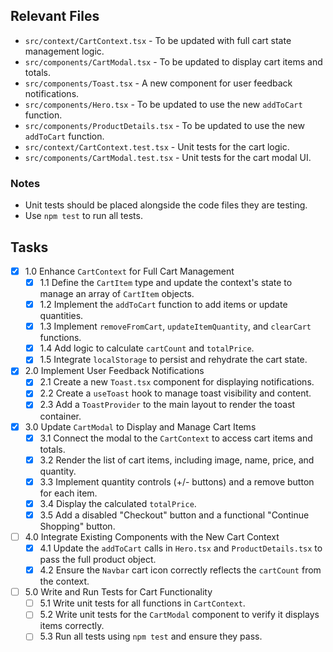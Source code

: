 ## Relevant Files

- `src/context/CartContext.tsx` - To be updated with full cart state management logic.
- `src/components/CartModal.tsx` - To be updated to display cart items and totals.
- `src/components/Toast.tsx` - A new component for user feedback notifications.
- `src/components/Hero.tsx` - To be updated to use the new `addToCart` function.
- `src/components/ProductDetails.tsx` - To be updated to use the new `addToCart` function.
- `src/context/CartContext.test.tsx` - Unit tests for the cart logic.
- `src/components/CartModal.test.tsx` - Unit tests for the cart modal UI.

### Notes

- Unit tests should be placed alongside the code files they are testing.
- Use `npm test` to run all tests.

## Tasks

- [x] 1.0 Enhance `CartContext` for Full Cart Management
  - [x] 1.1 Define the `CartItem` type and update the context's state to manage an array of `CartItem` objects.
  - [x] 1.2 Implement the `addToCart` function to add items or update quantities.
  - [x] 1.3 Implement `removeFromCart`, `updateItemQuantity`, and `clearCart` functions.
  - [x] 1.4 Add logic to calculate `cartCount` and `totalPrice`.
  - [x] 1.5 Integrate `localStorage` to persist and rehydrate the cart state.
- [x] 2.0 Implement User Feedback Notifications
  - [x] 2.1 Create a new `Toast.tsx` component for displaying notifications.
  - [x] 2.2 Create a `useToast` hook to manage toast visibility and content.
  - [x] 2.3 Add a `ToastProvider` to the main layout to render the toast container.
- [x] 3.0 Update `CartModal` to Display and Manage Cart Items
  - [x] 3.1 Connect the modal to the `CartContext` to access cart items and totals.
  - [x] 3.2 Render the list of cart items, including image, name, price, and quantity.
  - [x] 3.3 Implement quantity controls (+/- buttons) and a remove button for each item.
  - [x] 3.4 Display the calculated `totalPrice`.
  - [x] 3.5 Add a disabled "Checkout" button and a functional "Continue Shopping" button.
- [ ] 4.0 Integrate Existing Components with the New Cart Context
  - [x] 4.1 Update the `addToCart` calls in `Hero.tsx` and `ProductDetails.tsx` to pass the full product object.
  - [x] 4.2 Ensure the `Navbar` cart icon correctly reflects the `cartCount` from the context.
- [ ] 5.0 Write and Run Tests for Cart Functionality
  - [ ] 5.1 Write unit tests for all functions in `CartContext`.
  - [ ] 5.2 Write unit tests for the `CartModal` component to verify it displays items correctly.
  - [ ] 5.3 Run all tests using `npm test` and ensure they pass.
